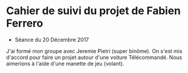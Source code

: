 # Cahier de suivi du projet de Fabien Ferrero

* Séance du 20 Décembre 2017 

J'ai formé mon groupe avec Jeremie Pietri (super binôme). 
On s'est mis d'accord pour faire un projet autour d'une voiture Télécommandé.
Nous aimerions à l'aide d'une manette de jeu (volant).



